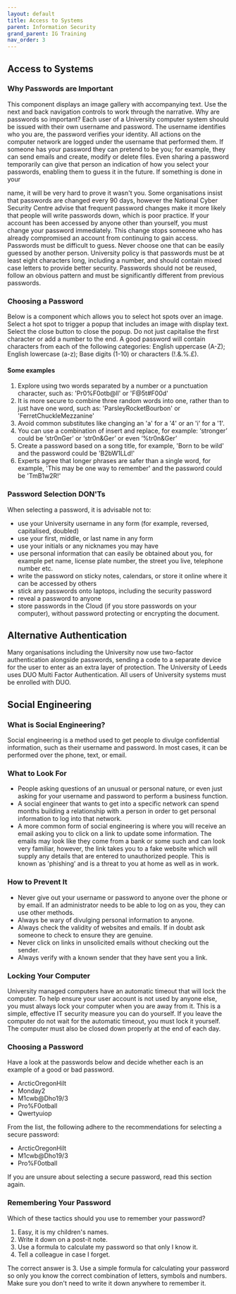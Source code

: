 ```yaml
---
layout: default
title: Access to Systems
parent: Information Security
grand_parent: IG Training
nav_order: 3
---
```



## Access to Systems

### Why Passwords are Important

This component displays an image gallery with accompanying text. Use the next and back navigation controls to work through the narrative. Why are passwords so important? Each user of a University computer system should be issued with their own username and password. The username identifies who you are, the password verifies your identity. All actions on the computer network are logged under the username that performed them. If someone has your password they can pretend to be you; for example, they can send emails and create, modify or delete files. Even sharing a password temporarily can give that person an indication of how you select your passwords, enabling them to guess it in the future. If something is done in your

 name, it will be very hard to prove it wasn't you. Some organisations insist that passwords are changed every 90 days, however the National Cyber Security Centre advise that frequent password changes make it more likely that people will write passwords down, which is poor practice. If your account has been accessed by anyone other than yourself, you must change your password immediately. This change stops someone who has already compromised an account from continuing to gain access. Passwords must be difficult to guess. Never choose one that can be easily guessed by another person. University policy is that passwords must be at least eight characters long, including a number, and should contain mixed case letters to provide better security. Passwords should not be reused, follow an obvious pattern and must be significantly different from previous passwords.

### Choosing a Password

Below is a component which allows you to select hot spots over an image. Select a hot spot to trigger a popup that includes an image with display text. Select the close button to close the popup. Do not just capitalise the first character or add a number to the end. A good password will contain characters from each of the following categories: English uppercase (A-Z); English lowercase (a-z); Base digits (1-10) or characters (!.&.%.£).

#### Some examples

1. Explore using two words separated by a number or a punctuation character, such as: 'Pr0%F0otb@ll' or 'F@5t#F00d'
2. It is more secure to combine three random words into one, rather than to just have one word, such as: 'ParsleyRocketBourbon' or 'FerretChuckleMezzanine'
3. Avoid common substitutes like changing an 'a' for a '4' or an 'i' for a '1'.
4. You can use a combination of insert and replace, for example: ‘stronger’ could be ‘str0nGer’ or ‘str0n&Ger’ or even ‘%tr0n&Ger’
5. Create a password based on a song title, for example, 'Born to be wild' and the password could be 'B2bW1LLd!'
6. Experts agree that longer phrases are safer than a single word, for example, 'This may be one way to remember' and the password could be 'TmB1w2R!'

### Password Selection DON'Ts

When selecting a password, it is advisable not to:

- use your University username in any form (for example, reversed, capitalised, doubled)
- use your first, middle, or last name in any form
- use your initials or any nicknames you may have
- use personal information that can easily be obtained about you, for example pet name, license plate number, the street you live, telephone number etc.
- write the password on sticky notes, calendars, or store it online where it can be accessed by others
- stick any passwords onto laptops, including the security password
- reveal a password to anyone
- store passwords in the Cloud (if you store passwords on your computer), without password protecting or encrypting the document.

## Alternative Authentication

Many organisations including the University now use two-factor authentication alongside passwords, sending a code to a separate device for the user to enter as an extra layer of protection. The University of Leeds uses DUO Multi Factor Authentication. All users of University systems must be enrolled with DUO.

## Social Engineering

### What is Social Engineering?

Social engineering is a method used to get people to divulge confidential information, such as their username and password. In most cases, it can be performed over the phone, text, or email.

### What to Look For

- People asking questions of an unusual or personal nature, or even just asking for your username and password to perform a business function.
- A social engineer that wants to get into a specific network can spend months building a relationship with a person in order to get personal information to log into that network.
- A more common form of social engineering is where you will receive an email asking you to click on a link to update some information. The emails may look like they come from a bank or some such and can look very familiar, however, the link takes you to a fake website which will supply any details that are entered to unauthorized people. This is known as 'phishing’ and is a threat to you at home as well as in work.

### How to Prevent It

- Never give out your username or password to anyone over the phone or by email. If an administrator needs to be able to log on as you, they can use other methods.
- Always be wary of divulging personal information to anyone.
- Always check the validity of websites and emails. If in doubt ask someone to check to ensure they are genuine.
- Never click on links in unsolicited emails without checking out the sender.
- Always verify with a known sender that they have sent you a link.

### Locking Your Computer

University managed computers have an automatic timeout that will lock the computer. To help ensure your user account is not used by anyone else, you must always lock your computer when you are away from it. This is a simple, effective IT security measure you can do yourself. If you leave the computer do not wait for the automatic timeout, you must lock it yourself. The computer must also be closed down properly at the end of each day.

### Choosing a Password

Have a look at the passwords below and decide whether each is an example of a good or bad password.

- ArcticOregonHilt
- Monday2
- M1cwb@Dho19/3
- Pro%F0otball
- Qwertyuiop

From the list, the following adhere to the recommendations for selecting a secure password:

- ArcticOregonHilt
- M1cwb@Dho19/3
- Pro%F0otball

If you are unsure about selecting a secure password, read this section again.

### Remembering Your Password

Which of these tactics should you use to remember your password?

1. Easy, it is my children's names.
2. Write it down on a post-it note.
3. Use a formula to calculate my password so that only I know it.
4. Tell a colleague in case I forget.

The correct answer is 3. Use a simple formula for calculating your password so only you know the correct combination of letters, symbols and numbers. Make sure you don't need to write it down anywhere to remember it.
